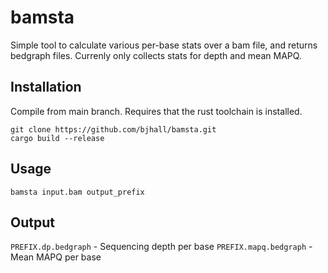 # bamsta

Simple tool to calculate various per-base stats over a bam file, and returns bedgraph files. Currenly only collects stats for depth and mean MAPQ.

## Installation

Compile from main branch. Requires that the rust toolchain is installed.

```
git clone https://github.com/bjhall/bamsta.git
cargo build --release
```

## Usage

```
bamsta input.bam output_prefix
```

## Output

`PREFIX.dp.bedgraph` - Sequencing depth per base
`PREFIX.mapq.bedgraph` - Mean MAPQ per base
